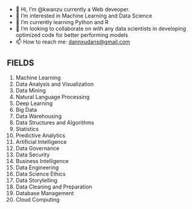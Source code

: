 - 👋 Hi, I’m @kwanzu currently a Web deveoper.
- 👀 I’m interested in Machine Learning and Data Science
- 🌱 I’m currently learning Python and R 
- 💞️ I’m looking to collaborate on with any data scientists 
      in developing optimized code for better performing models
- 📫 How to reach me: dannxudans@gmail.com

<!---
kwanzu/kwanzu is a ✨ special ✨ repository because its `README.md` (this file) appears on your GitHub profile.
You can click the Preview link to take a look at your changes.
--->
## FIELDS

1. Machine Learning
2. Data Analysis and Visualization
3. Data Mining
4. Natural Language Processing
5. Deep Learning
6. Big Data
7. Data Warehousing
8. Data Structures and Algorithms
9. Statistics
10. Predictive Analytics
11. Artificial Intelligence
12. Data Governance
13. Data Security
14. Business Intelligence
15. Data Engineering
16. Data Science Ethics
17. Data Storytelling
18. Data Cleaning and Preparation
19. Database Management
20. Cloud Computing
